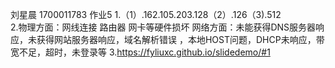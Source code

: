 刘星晨 1700011783 作业5
1.（1）.162.105.203.128（2）.126（3).512    
2.物理方面：网线连接 路由器 网卡等硬件损坏 网络方面：未能获得DNS服务器响应，未获得网站服务器响应，域名解析错误
，本地HOST问题，DHCP未响应，带宽不足，超时，未登录等
3.https://fyliuxc.github.io/slidedemo/#1
